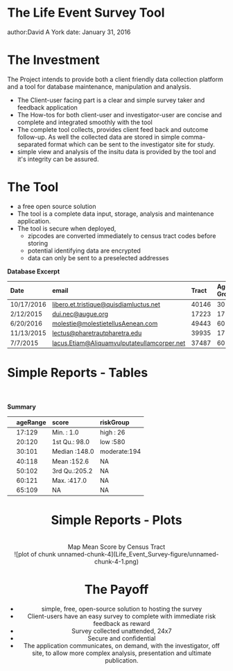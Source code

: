 The Life Event Survey Tool
========================================================
author:David A York
date: January 31, 2016





The Investment
========================================================

The Project intends to provide both a client friendly data collection platform and a tool for database maintenance, manipulation and analysis.

- The Client-user facing part is a clear and simple survey taker and feedback application
- The How-tos for both client-user and investigator-user are concise and complete and integrated smoothly with the tool
- The complete tool collects, provides client feed back and outcome follow-up. As well the collected data are stored in simple comma-separated format which can be sent to the investigator site for study.
- simple view and analysis of the insitu data is provided by the tool and it's integrity can be assured.

The Tool
========================================================

- a free open source solution
- The tool is a complete data input, storage, analysis and maintenance application.
- The tool is secure when deployed,
  - zipcodes are converted immediately to census tract codes before storing
  - potential identifying data are encrypted
  - data can only be sent to a preselected addresses

**Database Excerpt**

|Date       |email                                       |Tract |Age Group | Score|
|:----------|:-------------------------------------------|:-----|:---------|-----:|
|10/17/2016 |libero.et.tristique@quisdiamluctus.net      |40146 |30        |   256|
|2/12/2015  |dui.nec@augue.org                           |17223 |17        |   184|
|6/20/2016  |molestie@molestietellusAenean.com           |49443 |60        |   187|
|11/13/2015 |lectus@pharetrautpharetra.edu               |39935 |17        |   123|
|7/7/2015   |lacus.Etiam@Aliquamvulputateullamcorper.net |37487 |60        |    49|


Simple Reports - Tables
=========================================================
<br><br>
**Summary**
<br>
<center>

|   |ageRange |    score     |   riskGroup |
|:--|:--------|:-------------|:------------|
|   |17:129   |Min.   :  1.0 |high    : 26 |
|   |20:120   |1st Qu.: 98.0 |low     :580 |
|   |30:101   |Median :148.0 |moderate:194 |
|   |40:118   |Mean   :152.6 |NA           |
|   |50:102   |3rd Qu.:205.2 |NA           |
|   |60:121   |Max.   :417.0 |NA           |
|   |65:109   |NA            |NA           |


Simple Reports - Plots
========================================================

<br>
<center>
Map Mean Score by Census Tract
<br>
![plot of chunk unnamed-chunk-4](Life_Event_Survey-figure/unnamed-chunk-4-1.png) 
</center>

The Payoff
========================================================

- simple, free, open-source solution to hosting the survey
- Client-users have an easy survey to complete with immediate risk feedback as reward
- Survey collected unattended, 24x7
- Secure and confidential
- The application communicates, on demand, with the investigator, off site, to allow more complex analysis, presentation and ultimate publication.

